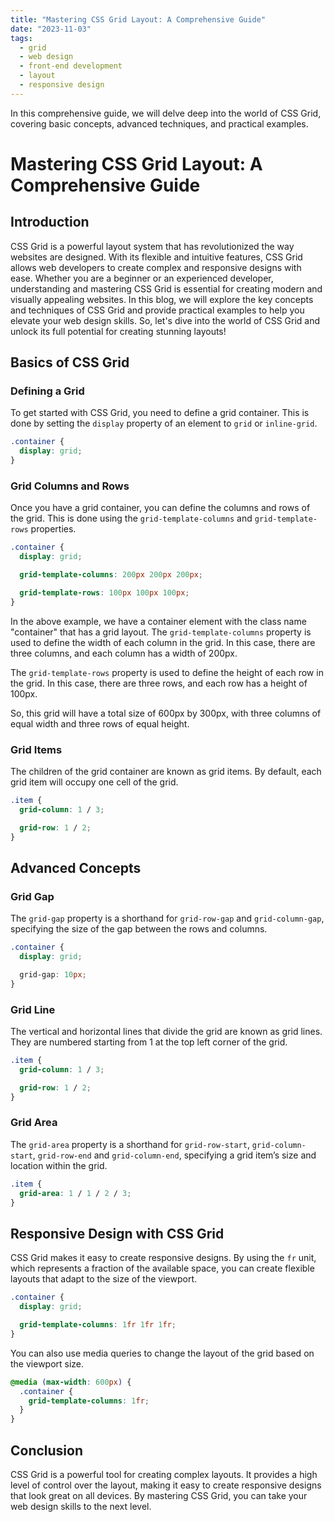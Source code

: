 ```yaml
---
title: "Mastering CSS Grid Layout: A Comprehensive Guide"
date: "2023-11-03"
tags:
  - grid
  - web design
  - front-end development
  - layout
  - responsive design
---
```


In this comprehensive guide, we will delve deep into the world of CSS Grid, covering basic concepts, advanced techniques, and practical examples.

<!-- end -->

# Mastering CSS Grid Layout: A Comprehensive Guide

## Introduction

CSS Grid is a powerful layout system that has revolutionized the way websites are designed. With its flexible and intuitive features, CSS Grid allows web developers to create complex and responsive designs with ease. Whether you are a beginner or an experienced developer, understanding and mastering CSS Grid is essential for creating modern and visually appealing websites. In this blog, we will explore the key concepts and techniques of CSS Grid and provide practical examples to help you elevate your web design skills. So, let's dive into the world of CSS Grid and unlock its full potential for creating stunning layouts!

## Basics of CSS Grid

### Defining a Grid

To get started with CSS Grid, you need to define a grid container. This is done by setting the `display` property of an element to `grid` or `inline-grid`.

```css
.container {
  display: grid;
}
```

### Grid Columns and Rows

Once you have a grid container, you can define the columns and rows of the grid. This is done using the `grid-template-columns` and `grid-template-rows` properties.

```css
.container {
  display: grid;

  grid-template-columns: 200px 200px 200px;

  grid-template-rows: 100px 100px 100px;
}
```

In the above example, we have a container element with the class name "container" that has a grid layout. The `grid-template-columns` property is used to define the width of each column in the grid. In this case, there are three columns, and each column has a width of 200px.

The `grid-template-rows` property is used to define the height of each row in the grid. In this case, there are three rows, and each row has a height of 100px.

So, this grid will have a total size of 600px by 300px, with three columns of equal width and three rows of equal height.

### Grid Items

The children of the grid container are known as grid items. By default, each grid item will occupy one cell of the grid.

```css
.item {
  grid-column: 1 / 3;

  grid-row: 1 / 2;
}
```

## Advanced Concepts

### Grid Gap

The `grid-gap` property is a shorthand for `grid-row-gap` and `grid-column-gap`, specifying the size of the gap between the rows and columns.

```css
.container {
  display: grid;

  grid-gap: 10px;
}
```

### Grid Line

The vertical and horizontal lines that divide the grid are known as grid lines. They are numbered starting from 1 at the top left corner of the grid.

```css
.item {
  grid-column: 1 / 3;

  grid-row: 1 / 2;
}
```

### Grid Area

The `grid-area` property is a shorthand for `grid-row-start`, `grid-column-start`, `grid-row-end` and `grid-column-end`, specifying a grid item’s size and location within the grid.

```css
.item {
  grid-area: 1 / 1 / 2 / 3;
}
```

## Responsive Design with CSS Grid

CSS Grid makes it easy to create responsive designs. By using the `fr` unit, which represents a fraction of the available space, you can create flexible layouts that adapt to the size of the viewport.

```css
.container {
  display: grid;

  grid-template-columns: 1fr 1fr 1fr;
}
```

You can also use media queries to change the layout of the grid based on the viewport size.

```css
@media (max-width: 600px) {
  .container {
    grid-template-columns: 1fr;
  }
}
```

## Conclusion

CSS Grid is a powerful tool for creating complex layouts. It provides a high level of control over the layout, making it easy to create responsive designs that look great on all devices. By mastering CSS Grid, you can take your web design skills to the next level.
